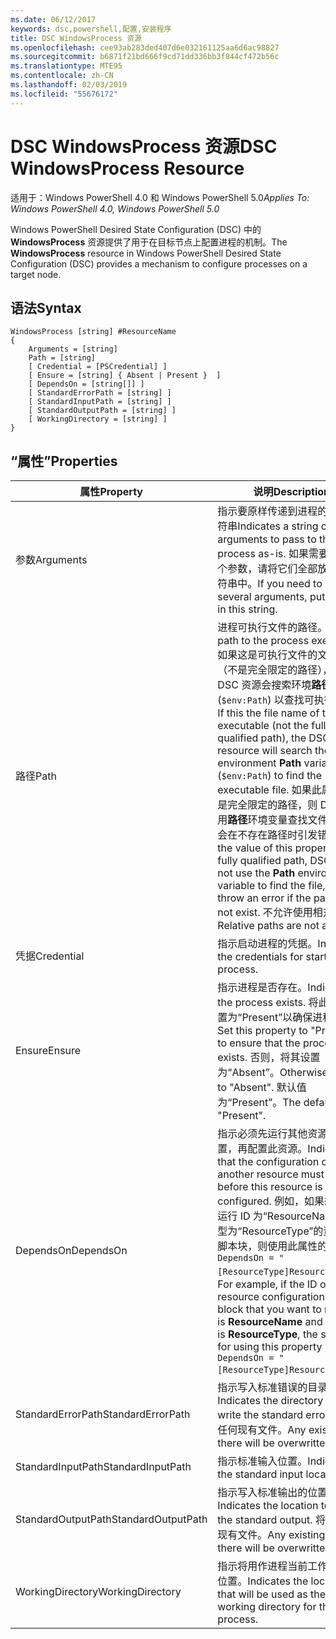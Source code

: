 ```yaml
---
ms.date: 06/12/2017
keywords: dsc,powershell,配置,安装程序
title: DSC WindowsProcess 资源
ms.openlocfilehash: cee93ab283ded407d6e032161125aa6d6ac98827
ms.sourcegitcommit: b6871f21bd666f9cd71dd336bb3f844cf472b56c
ms.translationtype: MTE95
ms.contentlocale: zh-CN
ms.lasthandoff: 02/03/2019
ms.locfileid: "55676172"
---
```

# <a name="dsc-windowsprocess-resource"></a><span data-ttu-id="894b9-103">DSC WindowsProcess 资源</span><span class="sxs-lookup"><span data-stu-id="894b9-103">DSC WindowsProcess Resource</span></span>

<span data-ttu-id="894b9-104">适用于：Windows PowerShell 4.0 和 Windows PowerShell 5.0</span><span class="sxs-lookup"><span data-stu-id="894b9-104">_Applies To: Windows PowerShell 4.0, Windows PowerShell 5.0_</span></span>

<span data-ttu-id="894b9-105">Windows PowerShell Desired State Configuration (DSC) 中的 **WindowsProcess** 资源提供了用于在目标节点上配置进程的机制。</span><span class="sxs-lookup"><span data-stu-id="894b9-105">The **WindowsProcess** resource in Windows PowerShell Desired State Configuration (DSC) provides a mechanism to configure processes on a target node.</span></span>

## <a name="syntax"></a><span data-ttu-id="894b9-106">语法</span><span class="sxs-lookup"><span data-stu-id="894b9-106">Syntax</span></span>

```
WindowsProcess [string] #ResourceName
{
    Arguments = [string]
    Path = [string]
    [ Credential = [PSCredential] ]
    [ Ensure = [string] { Absent | Present }  ]
    [ DependsOn = [string[]] ]
    [ StandardErrorPath = [string] ]
    [ StandardInputPath = [string] ]
    [ StandardOutputPath = [string] ]
    [ WorkingDirectory = [string] ]
}
```

## <a name="properties"></a><span data-ttu-id="894b9-107">“属性”</span><span class="sxs-lookup"><span data-stu-id="894b9-107">Properties</span></span>

| <span data-ttu-id="894b9-108">属性</span><span class="sxs-lookup"><span data-stu-id="894b9-108">Property</span></span> | <span data-ttu-id="894b9-109">说明</span><span class="sxs-lookup"><span data-stu-id="894b9-109">Description</span></span> |
| --- | --- |
| <span data-ttu-id="894b9-110">参数</span><span class="sxs-lookup"><span data-stu-id="894b9-110">Arguments</span></span>| <span data-ttu-id="894b9-111">指示要原样传递到进程的参数字符串</span><span class="sxs-lookup"><span data-stu-id="894b9-111">Indicates a string of arguments to pass to the process as-is.</span></span> <span data-ttu-id="894b9-112">如果需要传递多个参数，请将它们全部放在此字符串中。</span><span class="sxs-lookup"><span data-stu-id="894b9-112">If you need to pass several arguments, put them all in this string.</span></span>|
| <span data-ttu-id="894b9-113">路径</span><span class="sxs-lookup"><span data-stu-id="894b9-113">Path</span></span>| <span data-ttu-id="894b9-114">进程可执行文件的路径。</span><span class="sxs-lookup"><span data-stu-id="894b9-114">The path to the process executable.</span></span> <span data-ttu-id="894b9-115">如果这是可执行文件的文件名（不是完全限定的路径），则 DSC 资源会搜索环境**路径**变量 (`$env:Path`) 以查找可执行文件。</span><span class="sxs-lookup"><span data-stu-id="894b9-115">If this the file name of the executable (not the fully qualified path), the DSC resource will search the environment **Path** variable (`$env:Path`) to find the executable file.</span></span> <span data-ttu-id="894b9-116">如果此属性的值是完全限定的路径，则 DSC 不使用**路径**环境变量查找文件，并且会在不存在路径时引发错误。</span><span class="sxs-lookup"><span data-stu-id="894b9-116">If the value of this property is a fully qualified path, DSC will not use the **Path** environment variable to find the file, and will throw an error if the path does not exist.</span></span> <span data-ttu-id="894b9-117">不允许使用相对路径。</span><span class="sxs-lookup"><span data-stu-id="894b9-117">Relative paths are not allowed.</span></span>|
| <span data-ttu-id="894b9-118">凭据</span><span class="sxs-lookup"><span data-stu-id="894b9-118">Credential</span></span>| <span data-ttu-id="894b9-119">指示启动进程的凭据。</span><span class="sxs-lookup"><span data-stu-id="894b9-119">Indicates the credentials for starting the process.</span></span>|
| <span data-ttu-id="894b9-120">Ensure</span><span class="sxs-lookup"><span data-stu-id="894b9-120">Ensure</span></span>| <span data-ttu-id="894b9-121">指示进程是否存在。</span><span class="sxs-lookup"><span data-stu-id="894b9-121">Indicates if the process exists.</span></span> <span data-ttu-id="894b9-122">将此属性设置为“Present”以确保进程存在。</span><span class="sxs-lookup"><span data-stu-id="894b9-122">Set this property to "Present" to ensure that the process exists.</span></span> <span data-ttu-id="894b9-123">否则，将其设置为“Absent”。</span><span class="sxs-lookup"><span data-stu-id="894b9-123">Otherwise, set it to "Absent".</span></span> <span data-ttu-id="894b9-124">默认值为“Present”。</span><span class="sxs-lookup"><span data-stu-id="894b9-124">The default is "Present".</span></span>|
| <span data-ttu-id="894b9-125">DependsOn</span><span class="sxs-lookup"><span data-stu-id="894b9-125">DependsOn</span></span> | <span data-ttu-id="894b9-126">指示必须先运行其他资源的配置，再配置此资源。</span><span class="sxs-lookup"><span data-stu-id="894b9-126">Indicates that the configuration of another resource must run before this resource is configured.</span></span> <span data-ttu-id="894b9-127">例如，如果想要首先运行 ID 为“ResourceName”、类型为“ResourceType”的资源配置脚本块，则使用此属性的语法为 `DependsOn = "[ResourceType]ResourceName"`。</span><span class="sxs-lookup"><span data-stu-id="894b9-127">For example, if the ID of the resource configuration script block that you want to run first is **ResourceName** and its type is **ResourceType**, the syntax for using this property is `DependsOn = "[ResourceType]ResourceName"` .</span></span>|
| <span data-ttu-id="894b9-128">StandardErrorPath</span><span class="sxs-lookup"><span data-stu-id="894b9-128">StandardErrorPath</span></span>| <span data-ttu-id="894b9-129">指示写入标准错误的目录路径。</span><span class="sxs-lookup"><span data-stu-id="894b9-129">Indicates the directory path to write the standard error.</span></span> <span data-ttu-id="894b9-130">将覆盖任何现有文件。</span><span class="sxs-lookup"><span data-stu-id="894b9-130">Any existing file there will be overwritten.</span></span>|
| <span data-ttu-id="894b9-131">StandardInputPath</span><span class="sxs-lookup"><span data-stu-id="894b9-131">StandardInputPath</span></span>| <span data-ttu-id="894b9-132">指示标准输入位置。</span><span class="sxs-lookup"><span data-stu-id="894b9-132">Indicates the standard input location.</span></span>|
| <span data-ttu-id="894b9-133">StandardOutputPath</span><span class="sxs-lookup"><span data-stu-id="894b9-133">StandardOutputPath</span></span>| <span data-ttu-id="894b9-134">指示写入标准输出的位置。</span><span class="sxs-lookup"><span data-stu-id="894b9-134">Indicates the location to write the standard output.</span></span> <span data-ttu-id="894b9-135">将覆盖任何现有文件。</span><span class="sxs-lookup"><span data-stu-id="894b9-135">Any existing file there will be overwritten.</span></span>|
| <span data-ttu-id="894b9-136">WorkingDirectory</span><span class="sxs-lookup"><span data-stu-id="894b9-136">WorkingDirectory</span></span>| <span data-ttu-id="894b9-137">指示将用作进程当前工作目录的位置。</span><span class="sxs-lookup"><span data-stu-id="894b9-137">Indicates the location that will be used as the current working directory for the process.</span></span>|